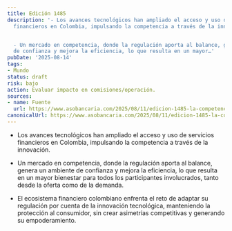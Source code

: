 ```yaml
---
title: Edición 1485
description: '- Los avances tecnológicos han ampliado el acceso y uso de servicios
  financieros en Colombia, impulsando la competencia a través de la innovación.


  - Un mercado en competencia, donde la regulación aporta al balance, genera un ambiente
  de confianza y mejora la eficiencia, lo que resulta en un mayor…'
pubDate: '2025-08-14'
tags:
- Mundo
status: draft
risk: bajo
action: Evaluar impacto en comisiones/operación.
sources:
- name: Fuente
  url: https://www.asobancaria.com/2025/08/11/edicion-1485-la-competencia-en-la-prestacion-de-servicios-innovadores-y-la-importancia-de-su-regulacion-balanceada/
canonicalUrl: https://www.asobancaria.com/2025/08/11/edicion-1485-la-competencia-en-la-prestacion-de-servicios-innovadores-y-la-importancia-de-su-regulacion-balanceada/
---
```

- Los avances tecnológicos han ampliado el acceso y uso de servicios financieros en Colombia, impulsando la competencia a través de la innovación.

- Un mercado en competencia, donde la regulación aporta al balance, genera un ambiente de confianza y mejora la eficiencia, lo que resulta en un mayor bienestar para todos los participantes involucrados, tanto desde la oferta como de la demanda.

- El ecosistema financiero colombiano enfrenta el reto de adaptar su regulación por cuenta de la innovación tecnológica, manteniendo la protección al consumidor, sin crear asimetrías competitivas y generando su empoderamiento.